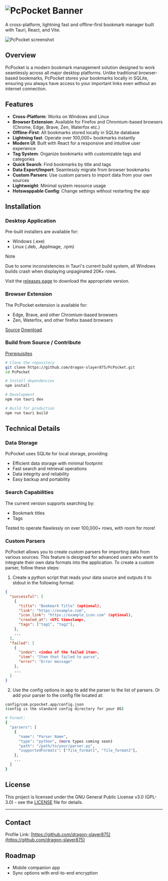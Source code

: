 # ![PcPocket Banner](https://github.com/user-attachments/assets/98e1ef3f-9e2d-47bc-8e6a-0a6f26b7ea36)

A cross-platform, lightning fast and offline-first bookmark manager built with Tauri, React, and Vite.

![PcPocket screenshot](https://github.com/user-attachments/assets/eebf43a1-9f1e-4707-89e2-549e9792a909)

## Overview

PcPocket is a modern bookmark management solution designed to work seamlessly across all major desktop platforms. Unlike traditional browser-based bookmarks, PcPocket stores your bookmarks locally in SQLite, ensuring you always have access to your important links even without an internet connection.

## Features

- **Cross-Platform**: Works on Windows and Linux
- **Browser Extension**: Available for Firefox and Chromium-based browsers (Chrome, Edge, Brave, Zen, Waterfox etc.)
- **Offline-First**: All bookmarks stored locally in SQLite database
- **Lightning fast**: Operate over 100,000+ bookmarks instantly
- **Modern UI**: Built with React for a responsive and intuitive user experience
- **Tag System**: Organize bookmarks with customizable tags and categories
- **Quick Search**: Find bookmarks by title and tags
- **Data Export/Import**: Seamlessly migrate from browser bookmarks
- **Custom Parsers**: Use custom parsers to import data from your own sources
- **Lightweight**: Minimal system resource usage
- **Hotswappable Config**: Change settings without restarting the app

## Installation

### Desktop Application

Pre-built installers are available for:

- Windows (.exe)
- Linux (.deb, .AppImage, .rpm)

> [!NOTE]
> Due to some inconsistencies in Tauri's current build system, all Windows builds crash when displaying unpaginated 20K+ rows.

Visit the [releases page](https://github.com/dragon-slayer875/PcPocket/releases) to download the appropriate version.

### Browser Extension

The PcPocket extension is available for:

- Edge, Brave, and other Chromium-based browsers
- Zen, Waterfox, and other firefox based browsers

[Source](https://github.com/dragon-slayer875/pcpocket-extension) [Download](https://github.com/dragon-slayer875/pcpocket-extension/releases)

### Build from Source / Contribute

[Prerequisites](https://tauri.app/start/prerequisites/)

```bash
# Clone the repository
git clone https://github.com/dragon-slayer875/PcPocket.git
cd PcPocket

# Install dependencies
npm install

# Development
npm run tauri dev

# Build for production
npm run tauri build
```

## Technical Details

### Data Storage

PcPocket uses SQLite for local storage, providing:

- Efficient data storage with minimal footprint
- Fast search and retrieval operations
- Data integrity and reliability
- Easy backup and portability

### Search Capabilities

The current version supports searching by:

- Bookmark titles
- Tags

Tested to operate flawlessly on over 100,000+ rows, with room for more!

### Custom Parsers

PcPocket allows you to create custom parsers for importing data from various sources. This feature is designed for advanced users who want to integrate their own data formats into the application.
To create a custom parser, follow these steps:

1. Create a python script that reads your data source and outputs it to stdout in the following format:

```json
{
  "successful": [
    {
      "title": "Bookmark Title" (optional),
      "link": "https://example.com",
      "icon_link": "https://example_icon.com" (optional),
      "created_at": <UTC timestamp>,
      "tags": ["tag1", "tag2"],
    },
    ...
  ],
  "failed": [
    {
      "index": <index of the failed item>,
      "item": "Item that failed to parse",
      "error": "Error message"
    },
    ...
  ]
}
```

2. Use the config options in app to add the parser to the list of parsers.
   Or add your parser to the config file located at:

```bash
config/com.pcpocket.app/config.json
(config is the standard config directory for your OS)

# Format:
{
  "parsers": [
    {
      "name": "Parser Name",
      "type": "python", (more types coming soon)
      "path": "/path/to/your/parser.py",
      "supportedFormats": ["file_format1", "file_format2"],
    },
    ...
  ]
}
```

## License

This project is licensed under the GNU General Public License v3.0 (GPL-3.0) - see the [LICENSE](LICENSE) file for details.

---

## Contact

Profile Link: [https://github.com/dragon-slayer875](https://github.com/dragon-slayer875)

## Roadmap

- Mobile companion app
- Sync options with end-to-end encryption
